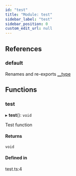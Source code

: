 ```yaml
---
id: "test"
title: "Module: test"
sidebar_label: "test"
sidebar_position: 0
custom_edit_url: null
---
```


## References

### default

Renames and re-exports [__type](#__type)

## Functions

### test

▸ **test**(): `void`

Test function

#### Returns

`void`

#### Defined in

test.ts:4
